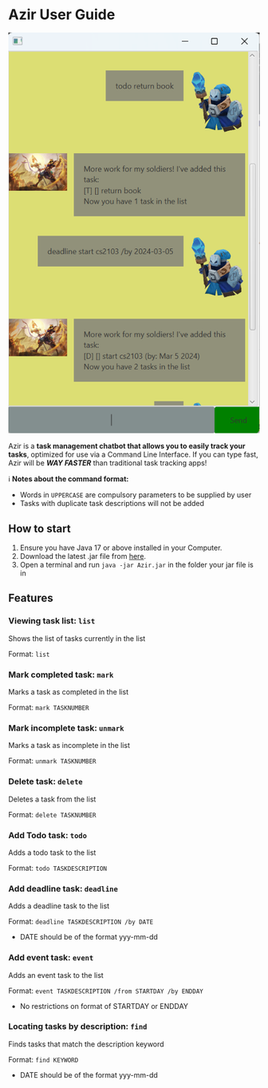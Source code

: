 # Azir User Guide

![Ui.png](Ui.png)

Azir is a **task management chatbot that allows you 
to easily track your tasks**, optimized for use 
via a Command Line Interface. If you can type fast, 
Azir will be ***WAY FASTER*** than traditional task tracking apps!

ℹ️ **Notes about the command format:**

- Words in `UPPERCASE` are compulsory parameters to be supplied by user
- Tasks with duplicate task descriptions will not be added

## How to start
1. Ensure you have Java 17 or above installed in your Computer. 
2. Download the latest .jar file from [here](https://github.com/jktang14/ip/releases/tag/v2.0). 
3. Open a terminal and run `java -jar Azir.jar` 
in the folder your jar file is in

## Features

### Viewing task list: `list`
Shows the list of tasks currently in the list

Format: `list`   

### Mark completed task: `mark`
Marks a task as completed in the list

Format: `mark TASKNUMBER`

### Mark incomplete task: `unmark`
Marks a task as incomplete in the list

Format: `unmark TASKNUMBER`

### Delete task: `delete`
Deletes a task from the list

Format: `delete TASKNUMBER`

### Add Todo task: `todo`
Adds a todo task to the list

Format: `todo TASKDESCRIPTION`

### Add deadline task: `deadline`
Adds a deadline task to the list

Format: `deadline TASKDESCRIPTION /by DATE`
- DATE should be of the format yyy-mm-dd

### Add event task: `event`
Adds an event task to the list

Format: `event TASKDESCRIPTION /from STARTDAY /by ENDDAY`
- No restrictions on format of STARTDAY or ENDDAY

### Locating tasks by description: `find`
Finds tasks that match the description keyword

Format: `find KEYWORD`
- DATE should be of the format yyy-mm-dd